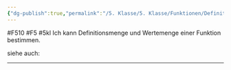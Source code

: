 ```yaml
---
{"dg-publish":true,"permalink":"/5. Klasse/5. Klasse/Funktionen/Definitionsmenge und Wertemenge einer Funktion/"}
---
```


#F510 #F5 #5kl
Ich kann Definitionsmenge und Wertemenge einer Funktion bestimmen.

siehe auch:
___


